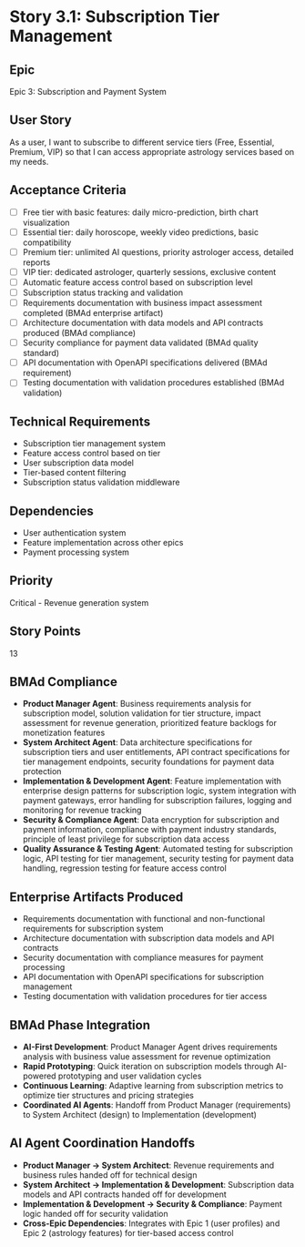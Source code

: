 # Story 3.1: Subscription Tier Management

## Epic
Epic 3: Subscription and Payment System

## User Story
As a user, I want to subscribe to different service tiers (Free, Essential, Premium, VIP) so that I can access appropriate astrology services based on my needs.

## Acceptance Criteria
- [ ] Free tier with basic features: daily micro-prediction, birth chart visualization
- [ ] Essential tier: daily horoscope, weekly video predictions, basic compatibility
- [ ] Premium tier: unlimited AI questions, priority astrologer access, detailed reports
- [ ] VIP tier: dedicated astrologer, quarterly sessions, exclusive content
- [ ] Automatic feature access control based on subscription level
- [ ] Subscription status tracking and validation
- [ ] Requirements documentation with business impact assessment completed (BMAd enterprise artifact)
- [ ] Architecture documentation with data models and API contracts produced (BMAd compliance)
- [ ] Security compliance for payment data validated (BMAd quality standard)
- [ ] API documentation with OpenAPI specifications delivered (BMAd requirement)
- [ ] Testing documentation with validation procedures established (BMAd validation)

## Technical Requirements
- Subscription tier management system
- Feature access control based on tier
- User subscription data model
- Tier-based content filtering
- Subscription status validation middleware

## Dependencies
- User authentication system
- Feature implementation across other epics
- Payment processing system

## Priority
Critical - Revenue generation system

## Story Points
13

## BMAd Compliance
- **Product Manager Agent**: Business requirements analysis for subscription model, solution validation for tier structure, impact assessment for revenue generation, prioritized feature backlogs for monetization features
- **System Architect Agent**: Data architecture specifications for subscription tiers and user entitlements, API contract specifications for tier management endpoints, security foundations for payment data protection
- **Implementation & Development Agent**: Feature implementation with enterprise design patterns for subscription logic, system integration with payment gateways, error handling for subscription failures, logging and monitoring for revenue tracking
- **Security & Compliance Agent**: Data encryption for subscription and payment information, compliance with payment industry standards, principle of least privilege for subscription data access
- **Quality Assurance & Testing Agent**: Automated testing for subscription logic, API testing for tier management, security testing for payment data handling, regression testing for feature access control

## Enterprise Artifacts Produced
- Requirements documentation with functional and non-functional requirements for subscription system
- Architecture documentation with subscription data models and API contracts
- Security documentation with compliance measures for payment processing
- API documentation with OpenAPI specifications for subscription management
- Testing documentation with validation procedures for tier access

## BMAd Phase Integration
- **AI-First Development**: Product Manager Agent drives requirements analysis with business value assessment for revenue optimization
- **Rapid Prototyping**: Quick iteration on subscription models through AI-powered prototyping and user validation cycles
- **Continuous Learning**: Adaptive learning from subscription metrics to optimize tier structures and pricing strategies
- **Coordinated AI Agents**: Handoff from Product Manager (requirements) to System Architect (design) to Implementation (development)

## AI Agent Coordination Handoffs
- **Product Manager → System Architect**: Revenue requirements and business rules handed off for technical design
- **System Architect → Implementation & Development**: Subscription data models and API contracts handed off for development
- **Implementation & Development → Security & Compliance**: Payment logic handed off for security validation
- **Cross-Epic Dependencies**: Integrates with Epic 1 (user profiles) and Epic 2 (astrology features) for tier-based access control